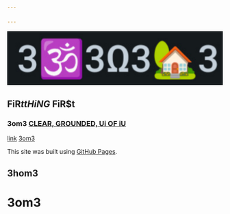 ```yaml
---

---
```

![3om3ohm3home3-image!](3ohm3_univ.drawio.svg)

## FiR$t tHiNG$ FiR$t <BR>
### 3om3 [CLEAR, GROUNDED, Ui OF iU](docs/3OM3.md)

  [link](https://3om3.univer.se/)
<a href="(https://3om3.univer.se/)">3om3</a>

This site was built using [GitHub Pages](https://pages.github.com/).



## 3hom3

# 3om3
